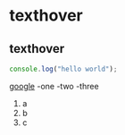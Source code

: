 # texthover
## texthover
```javascript
console.log("hello world");
```

[google](https://google.com)
-one
-two
-three 
1. a
2. b
3. c
